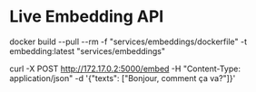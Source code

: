 # Live Embedding API

docker build --pull --rm -f "services/embeddings/dockerfile" -t embedding:latest "services/embeddings" 

curl -X POST http://172.17.0.2:5000/embed -H "Content-Type: application/json" -d '{"texts": ["Bonjour, comment ça va?"]}'

